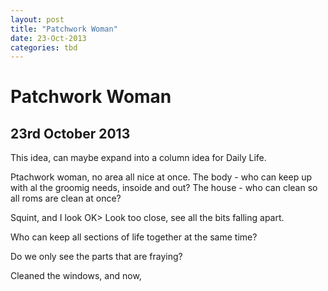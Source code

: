 ```yaml
---
layout: post
title: "Patchwork Woman"
date: 23-Oct-2013
categories: tbd
---
```


# Patchwork Woman

## 23rd October 2013

This idea,   can maybe expand into a column idea for Daily Life.

Ptachwork woman, no area all nice at once. The body - who can keep up with al the groomig needs, insoide and out? The house - who can clean so all roms are clean at once?

Squint, and I look OK&gt; Look too close, see all the bits falling apart.

Who can keep all sections of life together at the same time?

Do we only see the parts that are fraying?

Cleaned the windows, and now,

